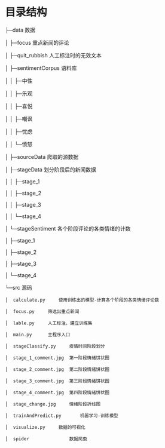 # 目录结构

├─data		数据  

│  ├─focus		重点新闻的评论  

│    ├─quit_rubbish		人工标注时的无效文本  

│    ├─sentimentCorpus		语料库  

│    │    ├─中性  

│    │    ├─乐观  

│    │    ├─喜悦  

│    │    ├─嘲讽  

│    │    ├─忧虑  

│    │    └─愤怒  

│    ├─sourceData		爬取的源数据  

│    ├─stageData		划分阶段后的新闻数据  

│    │    ├─stage_1  

│    │    ├─stage_2  

│    │    ├─stage_3  

│    │    └─stage_4  

│    └─stageSentiment		各个阶段评论的各类情绪的计数  

│          ├─stage_1  

│          ├─stage_2  

│          ├─stage_3  

│          └─stage_4  

└─src	源码  

	│  calculate.py		使用训练出的模型-计算各个阶段的各类情绪评论数  
	
	│  focus.py		筛选出重点新闻  
	
	│  lable.py		人工标注，建立训练集  
	
	│  main.py		主程序入口  
	
	│  stageClassify.py		疫情时间阶段划分  
	
	│  stage_1_comment.jpg	第一阶段情绪饼状图  
	
	│  stage_2_comment.jpg	第二阶段情绪饼状图  
	
	│  stage_3_comment.jpg	第三阶段情绪饼状图  
	
	│  stage_4_comment.jpg	第四阶段情绪饼状图  
	
	│  stage_change.jpg		情绪阶段折线图  
	
	│  trainAndPredict.py		机器学习-训练模型  
	
	│  visualize.py		数据的可视化  
	
	│  spider				数据爬虫  
	

